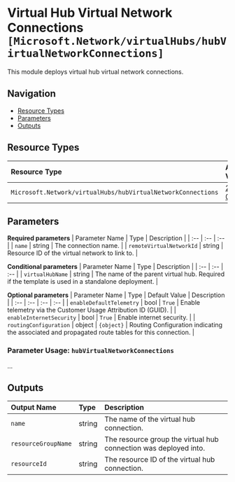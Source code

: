 # Virtual Hub Virtual Network Connections `[Microsoft.Network/virtualHubs/hubVirtualNetworkConnections]`

This module deploys virtual hub virtual network connections.

## Navigation

- [Resource Types](#Resource-Types)
- [Parameters](#Parameters)
- [Outputs](#Outputs)

## Resource Types

| Resource Type | API Version |
| :-- | :-- |
| `Microsoft.Network/virtualHubs/hubVirtualNetworkConnections` | [2021-05-01](https://learn.microsoft.com/en-us/azure/templates/Microsoft.Network/2021-05-01/virtualHubs/hubVirtualNetworkConnections) |

## Parameters

**Required parameters**
| Parameter Name | Type | Description |
| :-- | :-- | :-- |
| `name` | string | The connection name. |
| `remoteVirtualNetworkId` | string | Resource ID of the virtual network to link to. |

**Conditional parameters**
| Parameter Name | Type | Description |
| :-- | :-- | :-- |
| `virtualHubName` | string | The name of the parent virtual hub. Required if the template is used in a standalone deployment. |

**Optional parameters**
| Parameter Name | Type | Default Value | Description |
| :-- | :-- | :-- | :-- |
| `enableDefaultTelemetry` | bool | `True` | Enable telemetry via the Customer Usage Attribution ID (GUID). |
| `enableInternetSecurity` | bool | `True` | Enable internet security. |
| `routingConfiguration` | object | `{object}` | Routing Configuration indicating the associated and propagated route tables for this connection. |


### Parameter Usage: `hubVirtualNetworkConnections`

...

## Outputs

| Output Name | Type | Description |
| :-- | :-- | :-- |
| `name` | string | The name of the virtual hub connection. |
| `resourceGroupName` | string | The resource group the virtual hub connection was deployed into. |
| `resourceId` | string | The resource ID of the virtual hub connection. |
